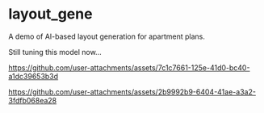 # layout_gene

A demo of AI-based layout generation for apartment plans.

Still tuning this model now...

https://github.com/user-attachments/assets/7c1c7661-125e-41d0-bc40-a1dc39653b3d



https://github.com/user-attachments/assets/2b9992b9-6404-41ae-a3a2-3fdfb068ea28

